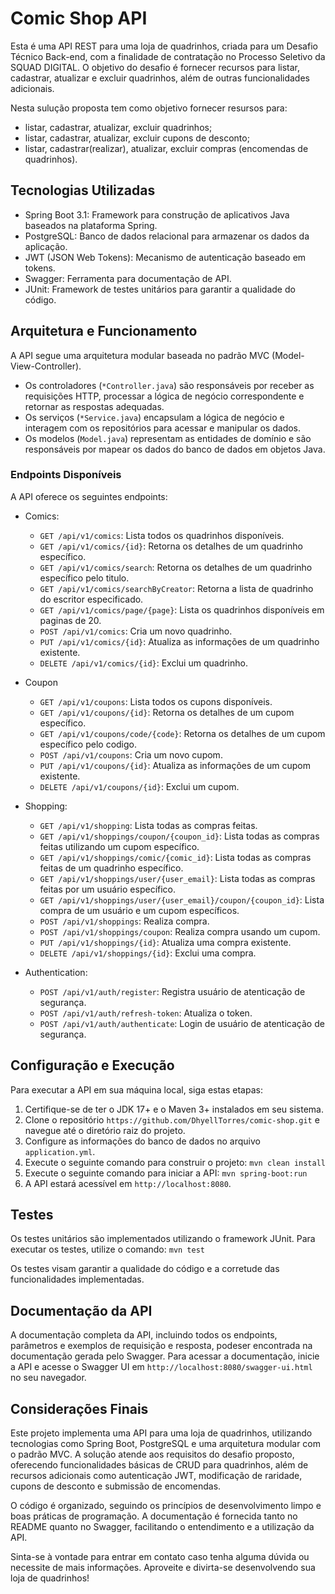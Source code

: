 ﻿# Comic Shop API

Esta é uma API REST para uma loja de quadrinhos, criada para um Desafio Técnico Back-end, com a finalidade de contratação no Processo Seletivo da SQUAD DIGITAL. O objetivo do desafio é fornecer recursos para listar, cadastrar, atualizar e excluir quadrinhos, além de outras funcionalidades adicionais.

Nesta sulução proposta tem como objetivo fornecer resursos para:
  * listar, cadastrar, atualizar, excluir quadrinhos;
  * listar, cadastrar, atualizar, excluir cupons de desconto;
  * listar, cadastrar(realizar), atualizar, excluir compras (encomendas de quadrinhos).

## Tecnologias Utilizadas

- Spring Boot 3.1: Framework para construção de aplicativos Java baseados na plataforma Spring.
- PostgreSQL: Banco de dados relacional para armazenar os dados da aplicação.
- JWT (JSON Web Tokens): Mecanismo de autenticação baseado em tokens.
- Swagger: Ferramenta para documentação de API.
- JUnit: Framework de testes unitários para garantir a qualidade do código.

## Arquitetura e Funcionamento

A API segue uma arquitetura modular baseada no padrão MVC (Model-View-Controller).

- Os controladores (`*Controller.java`) são responsáveis por receber as requisições HTTP, processar a lógica de negócio correspondente e retornar as respostas adequadas.
- Os serviços (`*Service.java`) encapsulam a lógica de negócio e interagem com os repositórios para acessar e manipular os dados.
- Os modelos (`Model.java`) representam as entidades de domínio e são responsáveis por mapear os dados do banco de dados em objetos Java.

### Endpoints Disponíveis

A API oferece os seguintes endpoints:

- Comics:
  - `GET /api/v1/comics`: Lista todos os quadrinhos disponíveis.
  - `GET /api/v1/comics/{id}`: Retorna os detalhes de um quadrinho específico.
  - `GET /api/v1/comics/search`: Retorna os detalhes de um quadrinho específico pelo titulo.
  - `GET /api/v1/comics/searchByCreator`: Retorna a lista de quadrinho do escritor especificado.
  - `GET /api/v1/comics/page/{page}`: Lista os quadrinhos disponíveis em paginas de 20.
  - `POST /api/v1/comics`: Cria um novo quadrinho.
  - `PUT /api/v1/comics/{id}`: Atualiza as informações de um quadrinho existente.
  - `DELETE /api/v1/comics/{id}`: Exclui um quadrinho.

- Coupon
  - `GET /api/v1/coupons`: Lista todos os cupons disponíveis.
  - `GET /api/v1/coupons/{id}`: Retorna os detalhes de um cupom específico.
  - `GET /api/v1/coupons/code/{code}`: Retorna os detalhes de um cupom específico pelo codigo.
  - `POST /api/v1/coupons`: Cria um novo cupom.
  - `PUT /api/v1/coupons/{id}`: Atualiza as informações de um cupom existente.
  - `DELETE /api/v1/coupons/{id}`: Exclui um cupom.

- Shopping:
  - `GET /api/v1/shopping`: Lista todas as compras feitas.
  - `GET /api/v1/shoppings/coupon/{coupon_id}`: Lista todas as compras feitas utilizando um cupom específico.
  - `GET /api/v1/shoppings/comic/{comic_id}`: Lista todas as compras feitas de um quadrinho específico.
  - `GET /api/v1/shoppings/user/{user_email}`: Lista todas as compras feitas por um usuário específico.
  - `GET /api/v1/shoppings/user/{user_email}/coupon/{coupon_id}`: Lista compra de um usuário e um cupom específicos.
  - `POST /api/v1/shoppings`: Realiza compra.
  - `POST /api/v1/shoppings/coupon`: Realiza compra usando um cupom.
  - `PUT /api/v1/shoppings/{id}`: Atualiza uma compra existente.
  - `DELETE /api/v1/shoppings/{id}`: Exclui uma compra.

- Authentication:
  - `POST /api/v1/auth/register`: Registra usuário de atenticação de segurança.
  - `POST /api/v1/auth/refresh-token`: Atualiza o token.
  - `POST /api/v1/auth/authenticate`: Login de usuário de atenticação de segurança.

## Configuração e Execução

Para executar a API em sua máquina local, siga estas etapas:

1. Certifique-se de ter o JDK 17+ e o Maven 3+ instalados em seu sistema.
2. Clone o repositório `https://github.com/DhyellTorres/comic-shop.git` e navegue até o diretório raiz do projeto.
3. Configure as informações do banco de dados no arquivo `application.yml`.
4. Execute o seguinte comando para construir o projeto:
  ``` mvn clean install ```
5. Execute o seguinte comando para iniciar a API:
  ``` mvn spring-boot:run ```
6. A API estará acessível em `http://localhost:8080`.

## Testes

Os testes unitários são implementados utilizando o framework JUnit. Para executar os testes, utilize o comando:
  ``` mvn test ```

Os testes visam garantir a qualidade do código e a corretude das funcionalidades implementadas.

## Documentação da API

A documentação completa da API, incluindo todos os endpoints, parâmetros e exemplos de requisição e resposta, podeser encontrada na documentação gerada pelo Swagger. Para acessar a documentação, inicie a API e acesse o Swagger UI em `http://localhost:8080/swagger-ui.html` no seu navegador.

## Considerações Finais

Este projeto implementa uma API para uma loja de quadrinhos, utilizando tecnologias como Spring Boot, PostgreSQL e uma arquitetura modular com o padrão MVC. A solução atende aos requisitos do desafio proposto, oferecendo funcionalidades básicas de CRUD para quadrinhos, além de recursos adicionais como autenticação JWT, modificação de raridade, cupons de desconto e submissão de encomendas.

O código é organizado, seguindo os princípios de desenvolvimento limpo e boas práticas de programação. A documentação é fornecida tanto no README quanto no Swagger, facilitando o entendimento e a utilização da API.

Sinta-se à vontade para entrar em contato caso tenha alguma dúvida ou necessite de mais informações. Aproveite e divirta-se desenvolvendo sua loja de quadrinhos!
